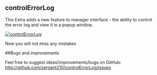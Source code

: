 ## controlErrorLog

This Extra adds a new feature to manager interface - the ability to control the error log and view it in a popup window.

[![controlErrorLog](https://file.modx.pro/files/5/4/e/54e83844265bdc5c100aed56fd6bf4e9s.jpg)](https://file.modx.pro/files/5/4/e/54e83844265bdc5c100aed56fd6bf4e9.png)

Now you will not miss any mistakes

##Bugs and improvements

Feel free to suggest ideas/improvements/bugs on GitHub:
http://github.com/sergant210/controlErrorLog/issues